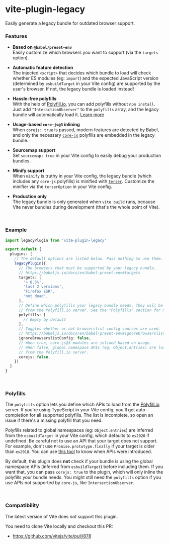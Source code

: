 # vite-plugin-legacy

Easily generate a legacy bundle for outdated browser support.

### Features

- **Based on `@babel/preset-env`**  
  Easily customize which browsers you want to support (via the `targets` option).

- **Automatic feature detection**  
  The injected `<script>` that decides which bundle to load will check whether
  ES modules (eg: `import`) and the expected JavaScript version (determined by
  `esbuildTarget` in your Vite config) are supported by the user's browser.
  If not, the legacy bundle is loaded instead!

- **Hassle-free polyfills**  
  With the help of [Polyfill.io], you can add polyfills without `npm install`.
  Just add `"InteractionObserver"` to the `polyfills` array, and the legacy
  bundle will automatically load it. [Learn more](#polyfills)

- **Usage-based `core-js@3` inlining**  
  When `corejs: true` is passed, modern features are detected by Babel, and only
  the necessary [`core-js`] polyfills are embedded in the legacy bundle.

- **Sourcemap support**  
  Set `sourcemap: true` in your Vite config to easily debug your production
  bundles.

- **Minify support**  
  When `minify` is truthy in your Vite config, the legacy bundle (which includes
  any `core-js` polyfills) is minified with [`terser`]. Customize the minifier
  via the `terserOption` in your Vite config.

- **Production only**  
  The legacy bundle is only generated when `vite build` runs, because Vite never
  bundles during development (that's the whole point of Vite).

[`core-js`]: https://www.npmjs.com/package/core-js
[`terser`]: https://www.npmjs.com/package/terser

&nbsp;

### Example

```ts
import legacyPlugin from 'vite-plugin-legacy'

export default {
  plugins: [
    // The default options are listed below. Pass nothing to use them.
    legacyPlugin({
      // The browsers that must be supported by your legacy bundle.
      // https://babeljs.io/docs/en/babel-preset-env#targets
      targets: [
        '> 0.5%',
        'last 2 versions',
        'Firefox ESR',
        'not dead',
      ],
      // Define which polyfills your legacy bundle needs. They will be loaded
      // from the Polyfill.io server. See the "Polyfills" section for more info.
      polyfills: [
        // Empty by default
      ],
      // Toggles whether or not browserslist config sources are used.
      // https://babeljs.io/docs/en/babel-preset-env#ignorebrowserslistconfig
      ignoreBrowserslistConfig: false,
      // When true, core-js@3 modules are inlined based on usage.
      // When false, global namespace APIs (eg: Object.entries) are loaded
      // from the Polyfill.io server.
      corejs: false,
    })
  ]
}
```

&nbsp;

### Polyfills

The `polyfills` option lets you define which APIs to load from the
[Polyfill.io] server. If you're using TypeScript in your Vite config, you'll
get auto-completion for all supported polyfills. The list is incomplete, so
open an issue if there's a missing polyfill that you need.

Polyfills related to global namespaces (eg: `Object.entries`) are inferred
from the `esbuildTarget` in your Vite config, which defaults to `es2020` if
undefined. Be careful not to use an API that your target does not support.
For example, don't use `Promise.prototype.finally` if your target is older
than `es2018`. You can use [this tool](http://kangax.github.io/compat-table/es2016plus)
to know when APIs were introduced.

By default, this plugin does **not** check if your bundle is using the global
namespace APIs (inferred from `esbuildTarget`) before including them. If you
want that, you can pass `corejs: true` to the plugin, which will only inline
the polyfills your bundle needs. You might still need the `polyfills` option
if you use APIs not supported by `core-js`, like `IntersectionObserver`.

[Polyfill.io]: https://polyfill.io/v3/

&nbsp;

### Compatibility

The latest version of Vite does *not* support this plugin.

You need to clone Vite locally and checkout this PR:

- https://github.com/vitejs/vite/pull/878
